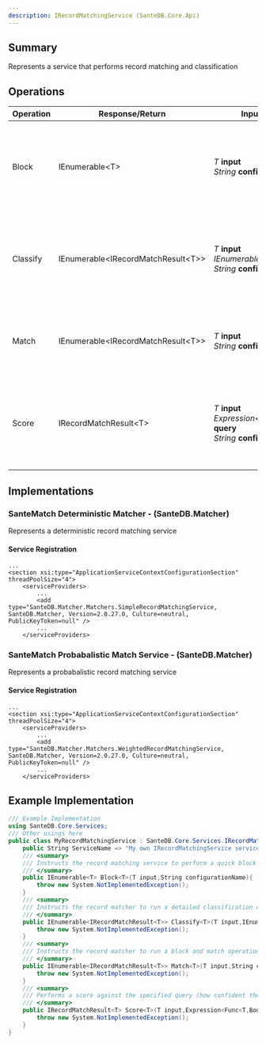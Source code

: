 ```yaml
---
description: IRecordMatchingService (SanteDB.Core.Api)
---
```


## Summary
Represents a service that performs record matching and classification

## Operations

|Operation|Response/Return|Input/Parameter|Description|
|-|-|-|-|
|Block|IEnumerable&lt;T>|*T* **input**<br/>*String* **configurationName**|Instructs the record matching service to perform a quick block function of records            for type  with|
|Classify|IEnumerable&lt;IRecordMatchResult&lt;T>>|*T* **input**<br/>*IEnumerable&lt;T>* **blocks**<br/>*String* **configurationName**|Instructs the record matcher to run a detailed classification on the matching blocks in|
|Match|IEnumerable&lt;IRecordMatchResult&lt;T>>|*T* **input**<br/>*String* **configurationName**|Instructs the record matcher to run a block and match operation against|
|Score|IRecordMatchResult&lt;T>|*T* **input**<br/>*Expression&lt;Func&lt;T,Boolean>>* **query**<br/>*String* **configurationName**|Performs a score against the specified query (how confident the match is that the  matches the|

## Implementations


### SanteMatch Deterministic Matcher - (SanteDB.Matcher)
Represents a deterministic record matching service

#### Service Registration
```markup
...
<section xsi:type="ApplicationServiceContextConfigurationSection" threadPoolSize="4">
	<serviceProviders>
		...
		<add type="SanteDB.Matcher.Matchers.SimpleRecordMatchingService, SanteDB.Matcher, Version=2.0.27.0, Culture=neutral, PublicKeyToken=null" />
		...
	</serviceProviders>
```

### SanteMatch Probabalistic Match Service - (SanteDB.Matcher)
Represents a probabalistic record matching service

#### Service Registration
```markup
...
<section xsi:type="ApplicationServiceContextConfigurationSection" threadPoolSize="4">
	<serviceProviders>
		...
		<add type="SanteDB.Matcher.Matchers.WeightedRecordMatchingService, SanteDB.Matcher, Version=2.0.27.0, Culture=neutral, PublicKeyToken=null" />
		...
	</serviceProviders>
```
## Example Implementation
```csharp
/// Example Implementation
using SanteDB.Core.Services;
/// Other usings here
public class MyRecordMatchingService : SanteDB.Core.Services.IRecordMatchingService { 
	public String ServiceName => "My own IRecordMatchingService service";
	/// <summary>
	/// Instructs the record matching service to perform a quick block function of records            for type  with
	/// </summary>
	public IEnumerable<T> Block<T>(T input,String configurationName){
		throw new System.NotImplementedException();
	}
	/// <summary>
	/// Instructs the record matcher to run a detailed classification on the matching blocks in
	/// </summary>
	public IEnumerable<IRecordMatchResult<T>> Classify<T>(T input,IEnumerable<T> blocks,String configurationName){
		throw new System.NotImplementedException();
	}
	/// <summary>
	/// Instructs the record matcher to run a block and match operation against
	/// </summary>
	public IEnumerable<IRecordMatchResult<T>> Match<T>(T input,String configurationName){
		throw new System.NotImplementedException();
	}
	/// <summary>
	/// Performs a score against the specified query (how confident the match is that the  matches the
	/// </summary>
	public IRecordMatchResult<T> Score<T>(T input,Expression<Func<T,Boolean>> query,String configurationName){
		throw new System.NotImplementedException();
	}
}
```

